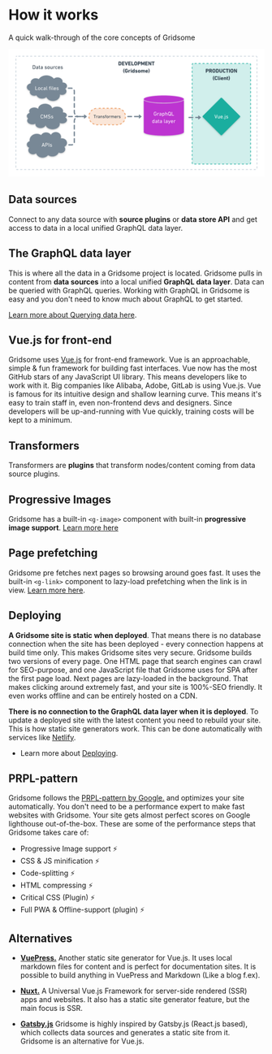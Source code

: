 # How it works
A quick walk-through of the core concepts of Gridsome

![Pre-rendering](./images/ssg-mode.png)

## Data sources
Connect to any data source with **source plugins** or **data store API** and get access to data in a local unified GraphQL data layer.


## The GraphQL data layer
This is where all the data in a Gridsome project is located. Gridsome pulls in content from **data sources** into a local unified **GraphQL data layer**. Data can be queried with GraphQL queries. Working with GraphQL in Gridsome is easy and you don't need to know much about GraphQL to get started.

[Learn more about Querying data here](/docs/data-query-data).

## Vue.js for front-end
Gridsome uses [Vue.js](https://vuejs.org/) for front-end framework. Vue is an approachable, simple & fun framework for building fast interfaces. Vue now has the most GitHub stars of any JavaScript UI library. This means developers like to work with it. Big companies like Alibaba, Adobe, GitLab is using Vue.js. Vue is famous for its intuitive design and shallow learning curve. This means it's easy to train staff in, even non-frontend devs and designers. Since developers will be up-and-running with Vue quickly, training costs will be kept to a minimum.


## Transformers
Transformers are **plugins** that transform nodes/content coming from data source plugins.    

## Progressive Images
Gridsome has a built-in `<g-image>` component with built-in **progressive image support**.
[Learn more here](/docs/images)

## Page prefetching
Gridsome pre fetches next pages so browsing around goes fast. It uses the built-in `<g-link>` component to lazy-load prefetching when the link is in view. [Learn more here](/docs/linking).


## Deploying

**A Gridsome site is static when deployed**. That means there is no database connection when the site has been deployed - every connection happens at build time only. This makes Gridsome sites very secure. Gridsome builds two versions of every page. One HTML page that search engines can crawl for SEO-purpose, and one JavaScript file that Gridsome uses for SPA after the first page load. Next pages are lazy-loaded in the background. That makes clicking around extremely fast, and your site is 100%-SEO friendly. It even works offline and can be entirely hosted on a CDN.

**There is no connection to the GraphQL data layer when it is deployed**. To update a deployed site with the latest content you need to rebuild your site. This is how static site generators work. This can be done automatically with services like [Netlify](https://netlify.com).

- Learn more about [Deploying](/docs/deployment).

## PRPL-pattern

Gridsome follows the [PRPL-pattern by Google.](https://developers.google.com/web/fundamentals/performance/prpl-pattern/) and optimizes your site automatically. You don't need to be a performance expert to make fast websites with Gridsome. Your site gets almost perfect scores on Google lighthouse out-of-the-box. These are some of the performance steps that Gridsome takes care of:

- Progressive Image support ⚡️ 
- CSS & JS minification ⚡️ 
- Code-splitting ⚡️ 
- HTML compressing ⚡️ 
- Critical CSS (Plugin) ⚡️ 
- Full PWA & Offline-support (plugin) ⚡️


## Alternatives

-    **[VuePress.](https://vuepress.vuejs.org/)** Another static site generator for Vue.js. It uses local markdown files for content and is perfect for documentation sites. It is possible to build anything in VuePress and Markdown (Like a blog f.ex).

-    **[Nuxt.](https://nuxtjs.org/)** A Universal Vue.js Framework for server-side rendered (SSR) apps and websites. It also has a static site generator feature, but the main focus is SSR.

-    **[Gatsby.js](https://www.gatsbyjs.org/)**  Gridsome is highly inspired by Gatsby.js (React.js based), which collects data sources and generates a static site from it. Gridsome is an alternative for Vue.js.
